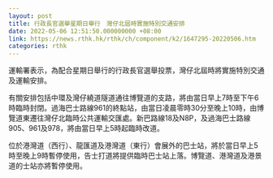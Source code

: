 ```yaml
---
layout: post
title: 行政長官選舉星期日舉行　灣仔北屆時實施特別交通安排
date: 2022-05-06 12:51:50.000000000 +08:00
link: https://news.rthk.hk/rthk/ch/component/k2/1647295-20220506.htm
categories: rthk
---
```


運輸署表示，為配合星期日舉行的行政長官選舉投票，灣仔北屆時將實施特別交通及運輸安排。

有關安排包括中環及灣仔繞道隧道通往博覽道的支路，將由當日早上7時至下午6時臨時封閉。過海巴士路線961的終點站，由當日凌晨零時30分至晚上10時，由博覽道東遷往灣仔北臨時公共運輸交匯處。新巴路線18及N8P，及過海巴士路線905、961及978，將由當日早上5時起臨時改道。

位於港灣道（西行）、龍匯道及港灣道（東行）會展外的巴士站，將於當日早上5時至晚上9時暫停使用，告士打道將提供臨時巴士站上落。博覽道、港灣道及港景道的士站亦將暫停使用。

